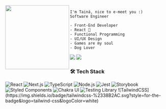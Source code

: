 

<img align="left" height="200" src="https://64.media.tumblr.com/ed8745b30c1a1d7eb1935017c94d8dbf/tumblr_n9i8foLj941qc2xm1o1_500.gifv"/>
    
    I'm Tainá, nice to e-meet you :)
    Software Engineer
    
    - Front-End Developer
    - React 💜
    - Functional Programming
    - UI/UX Design
    - Games are my soul
    - Dog Lover 


[<img src = "https://img.shields.io/badge/Gmail-D14836?style=for-the-badge&logo=gmail&logoColor=white">](mailto:taina.galvao98@gmail.com) [<img src="https://img.shields.io/badge/linkedin-%230077B5.svg?&style=for-the-badge&logo=linkedin&logoColor=white" />](https://www.linkedin.com/in/galvao-taina/)


### 🛠 Tech Stack

<img src="https://img.shields.io/badge/React-20232A?style=for-the-badge&logo=react&logoColor=61DAFB" alt="React">
  <img src="https://img.shields.io/badge/Next.js-000000?style=for-the-badge&logo=next-dot-js&logoColor=white" alt="Next.js">
  <img src="https://img.shields.io/badge/TypeScript-007ACC?style=for-the-badge&logo=typescript&logoColor=white" alt="TypeScript">
  <img src="https://img.shields.io/badge/Node.js-43853D?style=for-the-badge&logo=node-dot-js&logoColor=white" alt="Node.js">
  <img src="https://img.shields.io/badge/Jest-C21325?style=for-the-badge&logo=jest&logoColor=white" alt="Jest">
  <img src="https://img.shields.io/badge/Storybook-FF4785?style=for-the-badge&logo=storybook&logoColor=white" alt="Storybook">
  <img src="https://img.shields.io/badge/Styled_Components-DB7093?style=for-the-badge&logo=styled-components&logoColor=white" alt="Styled Components">
  <img src="https://img.shields.io/badge/Chakra_UI-319795?style=for-the-badge&logo=chakra-ui&logoColor=white" alt="Chakra UI">
  <img src="https://img.shields.io/badge/Testing_Library-E33332?style=for-the-badge&logo=testing-library&logoColor=white" alt="Testing Library">
![TailwindCSS](https://img.shields.io/badge/tailwindcss-%2338B2AC.svg?style=for-the-badge&logo=tailwind-css&logoColor=white)

